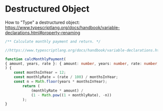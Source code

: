 # Destructured Object 

How to "Type" a destructured object: 
https://www.typescriptlang.org/docs/handbook/variable-declarations.html#property-renaming 

```ts
/** Calculate monthly payment and return. */

//https://www.typescriptlang.org/docs/handbook/variable-declarations.html#property-renaming

function calcMonthlyPayment(
{ amount, years, rate }: { amount: number, years: number, rate: number; }
) {
	const monthsInYear = 12;
	const monthlyRate = (rate / 100) / monthsInYear;
	const n = Math.floor(years * monthsInYear);
		return (
			(monthlyRate * amount) /
			(1 - Math.pow((1 + monthlyRate), -n))
		);
}
```

